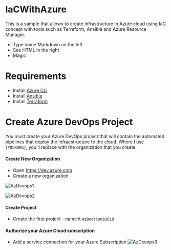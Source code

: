 # IaCWithAzure

This is a sample that allows to create infrastructure in Azure cloud using IaC concept with tools such as Terraform, Ansible and Azure Resource Manager.

  - Type some Markdown on the left
  - See HTML in the right
  - Magic

# Requirements

  * Install [Azure CLI](https://docs.bitnami.com/azure/faq/administration/install-az-cli/)
  * Install [Ansible](https://docs.ansible.com/ansible/latest/installation_guide/intro_installation.html) 
  * Install [Terraform](https://learn.hashicorp.com/terraform/getting-started/install.html)


# Create Azure DevOps Project

You must create your Azure DevOps project that will contain the automated pipelines that deploy the infraestructure to the cloud.
Where I use `{YOURORG}`, you'll replace with the organization that you create.

#### Create New Organization
* Open https://dev.azure.com
* Create a new organization 

![AzDevops1](https://github.com/josema88/IaCWithAzure/blob/master/Images/AzDevOps1.png)

![AzDevops2](https://github.com/josema88/IaCWithAzure/blob/master/Images/AzDevOps2.png)

#### Create Project
* Create the first project - name it `AzBootCamp2019`

#### Authorize your Azure Cloud subscription
* Add a service connection for your Azure Subscription 
![AzDevops3](https://github.com/josema88/IaCWithAzure/blob/master/Images/AzDevOps3.png)


